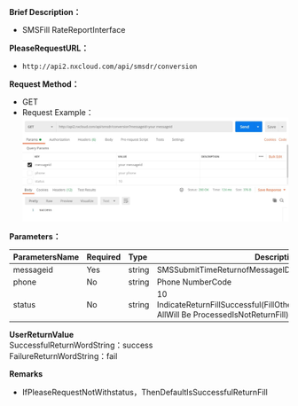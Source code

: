 **Brief Description：** 

- SMSFill RateReportInterface

**PleaseRequestURL：** 
- ` http://api2.nxcloud.com/api/smsdr/conversion `
  
**Request Method：**
- GET 
- Request Example：
![postman examples](https://github.com/nxtele/http-api-document/blob/main/shortLink.jpg)

**Parameters：** 

|ParametersName|Required|Type|Description|
|:----    |:---|:----- |-----   |
|messageid |Yes  |string |SMSSubmitTimeReturnofMessageID   |
|phone |No  |string | Phone NumberCode    |
|status     |No  |string | 10 IndicateReturnFillSuccessful(FillOtherValueOrEmptyWordString，AllWill Be ProcessedIsNotReturnFill)    |

 **UserReturnValue**  
SuccessfulReturnWordString：success  
FailureReturnWordString：fail

 **Remarks** 

- IfPleaseRequestNotWithstatus，ThenDefaultIsSuccessfulReturnFill